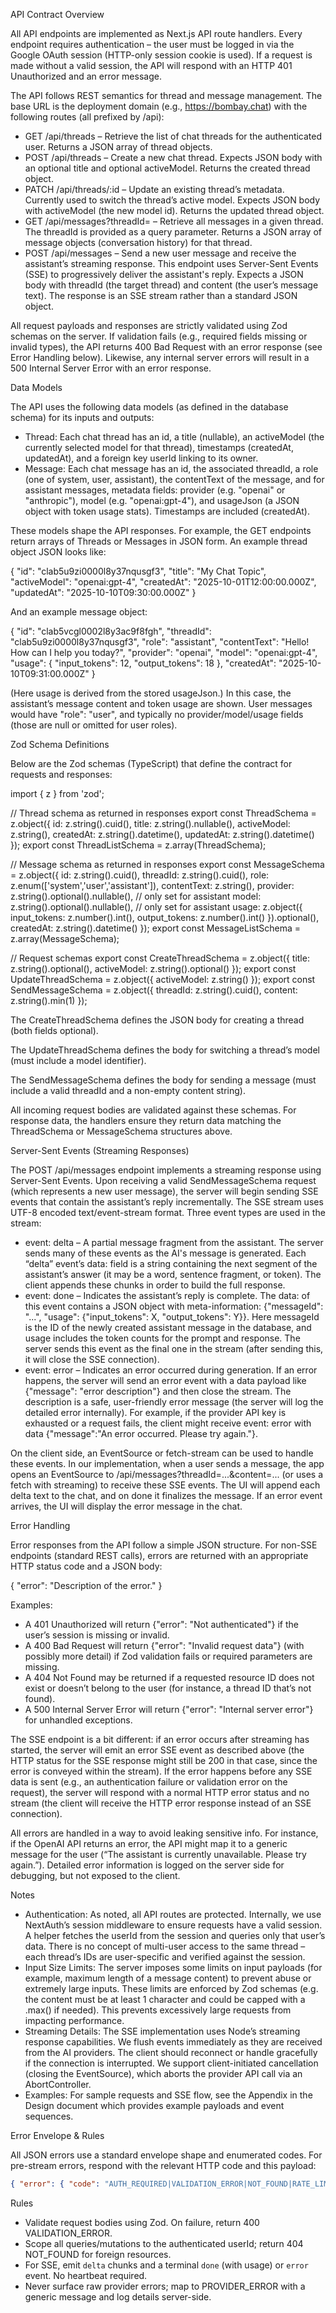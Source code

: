 API Contract Overview

All API endpoints are implemented as Next.js API route handlers. Every endpoint requires authentication – the user must be logged in via the Google OAuth session (HTTP-only session cookie is used). If a request is made without a valid session, the API will respond with an HTTP 401 Unauthorized and an error message.

The API follows REST semantics for thread and message management. The base URL is the deployment domain (e.g., https://bombay.chat) with the following routes (all prefixed by /api):

- GET /api/threads – Retrieve the list of chat threads for the authenticated user. Returns a JSON array of thread objects.
- POST /api/threads – Create a new chat thread. Expects JSON body with an optional title and optional activeModel. Returns the created thread object.
- PATCH /api/threads/:id – Update an existing thread’s metadata. Currently used to switch the thread’s active model. Expects JSON body with activeModel (the new model id). Returns the updated thread object.
- GET /api/messages?threadId=<id> – Retrieve all messages in a given thread. The threadId is provided as a query parameter. Returns a JSON array of message objects (conversation history) for that thread.
- POST /api/messages – Send a new user message and receive the assistant’s streaming response. This endpoint uses Server-Sent Events (SSE) to progressively deliver the assistant's reply. Expects a JSON body with threadId (the target thread) and content (the user’s message text). The response is an SSE stream rather than a standard JSON object.

All request payloads and responses are strictly validated using Zod schemas on the server. If validation fails (e.g., required fields missing or invalid types), the API returns 400 Bad Request with an error response (see Error Handling below). Likewise, any internal server errors will result in a 500 Internal Server Error with an error response.

Data Models

The API uses the following data models (as defined in the database schema) for its inputs and outputs:

- Thread: Each chat thread has an id, a title (nullable), an activeModel (the currently selected model for that thread), timestamps (createdAt, updatedAt), and a foreign key userId linking to its owner.
- Message: Each chat message has an id, the associated threadId, a role (one of system, user, assistant), the contentText of the message, and for assistant messages, metadata fields: provider (e.g. "openai" or "anthropic"), model (e.g. "openai:gpt-4"), and usageJson (a JSON object with token usage stats). Timestamps are included (createdAt).

These models shape the API responses. For example, the GET endpoints return arrays of Threads or Messages in JSON form. An example thread object JSON looks like:

{
  "id": "clab5u9zi0000l8y37nqusgf3",
  "title": "My Chat Topic",
  "activeModel": "openai:gpt-4",
  "createdAt": "2025-10-01T12:00:00.000Z",
  "updatedAt": "2025-10-10T09:30:00.000Z"
}

And an example message object:

{
  "id": "clab5vcgl0002l8y3ac9f8fgh",
  "threadId": "clab5u9zi0000l8y37nqusgf3",
  "role": "assistant",
  "contentText": "Hello! How can I help you today?",
  "provider": "openai",
  "model": "openai:gpt-4",
  "usage": { "input_tokens": 12, "output_tokens": 18 },
  "createdAt": "2025-10-10T09:31:00.000Z"
}

(Here usage is derived from the stored usageJson.) In this case, the assistant’s message content and token usage are shown. User messages would have "role": "user", and typically no provider/model/usage fields (those are null or omitted for user roles).

Zod Schema Definitions

Below are the Zod schemas (TypeScript) that define the contract for requests and responses:

import { z } from 'zod';

// Thread schema as returned in responses
export const ThreadSchema = z.object({
  id: z.string().cuid(),
  title: z.string().nullable(),
  activeModel: z.string(),
  createdAt: z.string().datetime(),
  updatedAt: z.string().datetime()
});
export const ThreadListSchema = z.array(ThreadSchema);

// Message schema as returned in responses
export const MessageSchema = z.object({
  id: z.string().cuid(),
  threadId: z.string().cuid(),
  role: z.enum(['system','user','assistant']),
  contentText: z.string(),
  provider: z.string().optional().nullable(),  // only set for assistant
  model: z.string().optional().nullable(),     // only set for assistant
  usage: z.object({ 
    input_tokens: z.number().int(), 
    output_tokens: z.number().int() 
  }).optional(),
  createdAt: z.string().datetime()
});
export const MessageListSchema = z.array(MessageSchema);

// Request schemas
export const CreateThreadSchema = z.object({
  title: z.string().optional(),
  activeModel: z.string().optional()
});
export const UpdateThreadSchema = z.object({
  activeModel: z.string()
});
export const SendMessageSchema = z.object({
  threadId: z.string().cuid(),
  content: z.string().min(1)
});

The CreateThreadSchema defines the JSON body for creating a thread (both fields optional).

The UpdateThreadSchema defines the body for switching a thread’s model (must include a model identifier).

The SendMessageSchema defines the body for sending a message (must include a valid threadId and a non-empty content string).

All incoming request bodies are validated against these schemas. For response data, the handlers ensure they return data matching the ThreadSchema or MessageSchema structures above.

Server-Sent Events (Streaming Responses)

The POST /api/messages endpoint implements a streaming response using Server-Sent Events. Upon receiving a valid SendMessageSchema request (which represents a new user message), the server will begin sending SSE events that contain the assistant’s reply incrementally. The SSE stream uses UTF-8 encoded text/event-stream format. Three event types are used in the stream:

- event: delta – A partial message fragment from the assistant. The server sends many of these events as the AI's message is generated. Each “delta” event’s data: field is a string containing the next segment of the assistant’s answer (it may be a word, sentence fragment, or token). The client appends these chunks in order to build the full response.
- event: done – Indicates the assistant’s reply is complete. The data: of this event contains a JSON object with meta-information: {"messageId": "...", "usage": {"input_tokens": X, "output_tokens": Y}}. Here messageId is the ID of the newly created assistant message in the database, and usage includes the token counts for the prompt and response. The server sends this event as the final one in the stream (after sending this, it will close the SSE connection).
- event: error – Indicates an error occurred during generation. If an error happens, the server will send an error event with a data payload like {"message": "error description"} and then close the stream. The description is a safe, user-friendly error message (the server will log the detailed error internally). For example, if the provider API key is exhausted or a request fails, the client might receive event: error with data {"message":"An error occurred. Please try again."}.

On the client side, an EventSource or fetch-stream can be used to handle these events. In our implementation, when a user sends a message, the app opens an EventSource to /api/messages?threadId=...&content=... (or uses a fetch with streaming) to receive these SSE events. The UI will append each delta text to the chat, and on done it finalizes the message. If an error event arrives, the UI will display the error message in the chat.

Error Handling

Error responses from the API follow a simple JSON structure. For non-SSE endpoints (standard REST calls), errors are returned with an appropriate HTTP status code and a JSON body:

{ "error": "Description of the error." }

Examples:

- A 401 Unauthorized will return {"error": "Not authenticated"} if the user’s session is missing or invalid.
- A 400 Bad Request will return {"error": "Invalid request data"} (with possibly more detail) if Zod validation fails or required parameters are missing.
- A 404 Not Found may be returned if a requested resource ID does not exist or doesn’t belong to the user (for instance, a thread ID that’s not found).
- A 500 Internal Server Error will return {"error": "Internal server error"} for unhandled exceptions.

The SSE endpoint is a bit different: if an error occurs after streaming has started, the server will emit an error SSE event as described above (the HTTP status for the SSE response might still be 200 in that case, since the error is conveyed within the stream). If the error happens before any SSE data is sent (e.g., an authentication failure or validation error on the request), the server will respond with a normal HTTP error status and no stream (the client will receive the HTTP error response instead of an SSE connection).

All errors are handled in a way to avoid leaking sensitive info. For instance, if the OpenAI API returns an error, the API might map it to a generic message for the user (“The assistant is currently unavailable. Please try again.”). Detailed error information is logged on the server side for debugging, but not exposed to the client.

Notes

- Authentication: As noted, all API routes are protected. Internally, we use NextAuth’s session middleware to ensure requests have a valid session. A helper fetches the userId from the session and queries only that user’s data. There is no concept of multi-user access to the same thread – each thread’s IDs are user-specific and verified against the session.
- Input Size Limits: The server imposes some limits on input payloads (for example, maximum length of a message content) to prevent abuse or extremely large inputs. These limits are enforced by Zod schemas (e.g. the content must be at least 1 character and could be capped with a .max() if needed). This prevents excessively large requests from impacting performance.
- Streaming Details: The SSE implementation uses Node’s streaming response capabilities. We flush events immediately as they are received from the AI providers. The client should reconnect or handle gracefully if the connection is interrupted. We support client-initiated cancellation (closing the EventSource), which aborts the provider API call via an AbortController.
- Examples: For sample requests and SSE flow, see the Appendix in the Design document which provides example payloads and event sequences.


Error Envelope & Rules

All JSON errors use a standard envelope shape and enumerated codes. For pre-stream errors, respond with the relevant HTTP code and this payload:

```json
{ "error": { "code": "AUTH_REQUIRED|VALIDATION_ERROR|NOT_FOUND|RATE_LIMITED|PROVIDER_ERROR|INTERNAL_ERROR", "message": "human-readable", "details": null } }
```

Rules

- Validate request bodies using Zod. On failure, return 400 VALIDATION_ERROR.
- Scope all queries/mutations to the authenticated userId; return 404 NOT_FOUND for foreign resources.
- For SSE, emit `delta` chunks and a terminal `done` (with usage) or `error` event. No heartbeat required.
- Never surface raw provider errors; map to PROVIDER_ERROR with a generic message and log details server-side.
